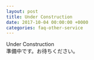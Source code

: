 ```yaml
---
layout: post
title: Under Construction
date: 2017-10-04 00:00:00 +0000
categories: faq-other-service
---
```

Under Construction<br>
準備中です。お待ちください。
